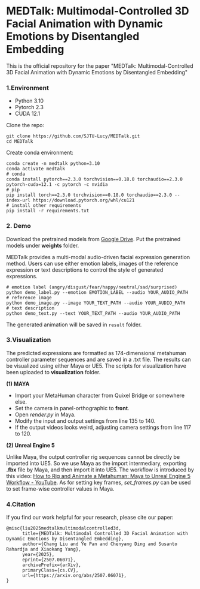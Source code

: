 # MEDTalk: Multimodal-Controlled 3D Facial Animation with Dynamic Emotions by Disentangled Embedding
This is the official repository for the paper "MEDTalk: Multimodal-Controlled 3D Facial Animation with Dynamic Emotions by Disentangled Embedding"

### 1.Environment

- Python 3.10
- Pytorch 2.3
- CUDA 12.1

Clone the repo:

```
git clone https://github.com/SJTU-Lucy/MEDTalk.git
cd MEDTalk
```

Create conda environment:

```
conda create -n medtalk python=3.10
conda activate medtalk
# conda
conda install pytorch==2.3.0 torchvision==0.18.0 torchaudio==2.3.0 pytorch-cuda=12.1 -c pytorch -c nvidia
# pip
pip install torch==2.3.0 torchvision==0.18.0 torchaudio==2.3.0 --index-url https://download.pytorch.org/whl/cu121
# install other requirements
pip install -r requirements.txt
```

### 2. Demo

Download the pretrained models from [Google Drive](https://drive.google.com/drive/folders/1uRIZlO_0F2w-nzAjetAqKAbAWAJP5P8-). Put the pretrained models under **weights** folder.

MEDTalk provides a multi-modal audio-driven facial expression generation method. Users can use either emotion labels, images of the reference expression or text descriptions to control the style of generated expressions.

```
# emotion label (angry/disgust/fear/happy/neutral/sad/surprised)
python demo_label.py --emotion EMOTION_LABEL --audio YOUR_AUDIO_PATH
# reference image
python demo_image.py --image YOUR_TEXT_PATH --audio YOUR_AUDIO_PATH
# text description
python demo_text.py --text YOUR_TEXT_PATH --audio YOUR_AUDIO_PATH
```

The generated animation will be saved in `result` folder.

### 3.Visualization

The predicted expressions are formatted as 174-dimensional metahuman controller parameter sequences and are saved in a .txt file. The results can be visualized using either Maya or UE5. The scripts for visualization have been uploaded to **visualization** folder.

**(1) MAYA**

- Import your MetaHuman character from Quixel Bridge or somewhere else.
- Set the camera in panel-orthographic to **front**.
- Open *render.py* in Maya.
- Modify the input and output settings from line 135 to 140.
- If the output videos looks weird, adjusting camera settings from line 117 to 120.

**(2) Unreal Engine 5**

Unlike Maya, the output controller rig sequences cannot be directly be imported into UE5. So we use Maya as the import intermediary, exporting **.fbx** file by Maya, and then import it into UE5. The workflow is introduced by this video: [How to Rig and Animate a Metahuman: Maya to Unreal Engine 5 Workflow - YouTube](https://www.youtube.com/watch?v=OYjq4aRgKWg). As for setting key frames, *set_frames.py* can be used to set frame-wise controller values in Maya. 

### 4.Citation

If you find our work helpful for your research, please cite our paper:

```
@misc{liu2025medtalkmultimodalcontrolled3d,
      title={MEDTalk: Multimodal Controlled 3D Facial Animation with Dynamic Emotions by Disentangled Embedding}, 
      author={Chang Liu and Ye Pan and Chenyang Ding and Susanto Rahardja and Xiaokang Yang},
      year={2025},
      eprint={2507.06071},
      archivePrefix={arXiv},
      primaryClass={cs.CV},
      url={https://arxiv.org/abs/2507.06071}, 
}
```


